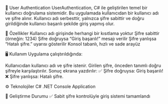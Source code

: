 🔐 User Authentication
UserAuthentication, C# ile geliştirilen temel bir kullanıcı doğrulama sistemidir. Bu uygulamada kullanıcıdan bir kullanıcı adı ve şifre alınır. Kullanıcı adı serbesttir, yalnızca şifre sabittir ve doğru girildiğinde kullanıcı başarılı şekilde giriş yapmış olur.

🧩 Özellikler
Kullanıcı adı girişinde herhangi bir kısıtlama yoktur
Şifre sabittir (örneğin: 1234)
Şifre doğruysa “Giriş başarılı!” mesajı verilir
Şifre yanlışsa “Hatalı şifre.” uyarısı gösterilir
Konsol tabanlı, hızlı ve sade arayüz

🖥️ Kullanım
Uygulama çalıştırıldığında:

Kullanıcıdan kullanıcı adı ve şifre istenir.
Girilen şifre, önceden tanımlı doğru şifreyle karşılaştırılır.
Sonuç ekrana yazdırılır:
✅ Şifre doğruysa: Giriş başarılı!
❌ Şifre yanlışsa: Hatalı şifre.

⚙️ Teknolojiler
C#
.NET Console Application

🚧 Geliştirme Durumu
✅ Sabit şifre kontrolüyle giriş sistemi tamamlandı
